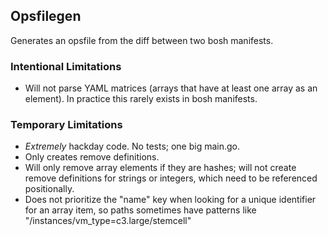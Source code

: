 ## Opsfilegen
Generates an opsfile from the diff between two bosh manifests.

### Intentional Limitations
* Will not parse YAML matrices (arrays that have at least one array as an element). In practice this rarely exists in bosh manifests.

### Temporary Limitations
* *Extremely* hackday code. No tests; one big main.go.
* Only creates remove definitions.
* Will only remove array elements if they are hashes; will not create remove definitions for strings or integers, which need to be referenced positionally.
* Does not prioritize the "name" key when looking for a unique identifier for an array item, so paths sometimes have patterns like "/instances/vm_type=c3.large/stemcell"
